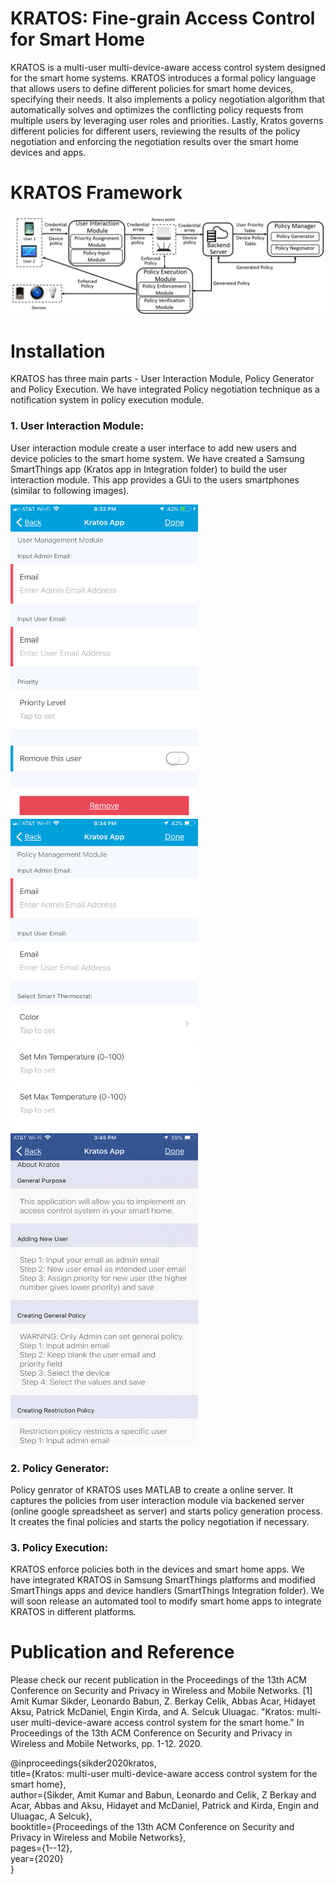 # KRATOS: Fine-grain Access Control for Smart Home
KRATOS is a multi-user multi-device-aware access control system designed for the smart home systems. KRATOS introduces a formal policy language that allows users to define different policies for smart home devices, specifying their needs. It also implements a policy negotiation algorithm that automatically solves and optimizes the conflicting policy requests from multiple users by leveraging user roles and priorities. Lastly, Kratos governs different policies for different users, reviewing the results of the policy negotiation and enforcing the negotiation results over the smart home devices and apps.

# KRATOS Framework
![alt text](https://github.com/Amitksik/KRATOS-Access-control-for-smart-home/blob/main/framework_journal.png)

# Installation
KRATOS has three main parts - User Interaction Module, Policy Generator and Policy Execution. We have integrated Policy negotiation technique as a notification system in policy execution module.

### 1. User Interaction Module:
User interaction module create a user interface to add new users and device policies to the smart home system. We have created a Samsung SmartThings app (Kratos app in Integration folder) to build the user interaction module. This app provides a GUi to the users smartphones (similar to following images).

<p float="left">
  <img src="https://github.com/Amitksik/KRATOS-Access-control-for-smart-home/blob/main/Images/usermanagement.PNG" width="300" height="500">
  <img src="https://github.com/Amitksik/KRATOS-Access-control-for-smart-home/blob/main/Images/policymanagement.PNG" width="300" height="500" /> 
  <img src="https://github.com/Amitksik/KRATOS-Access-control-for-smart-home/blob/main/Images/instruction.jpg" width="300" height="500" />
</p>


### 2. Policy Generator:
Policy genrator of KRATOS uses MATLAB to create a online server. It captures the policies from user interaction module via backened server (online google spreadsheet as server) and starts policy generation process. It creates the final policies and starts the policy negotiation if necessary.

### 3. Policy Execution:
KRATOS enforce policies both in the devices and smart home apps. We have integrated KRATOS in Samsung SmartThings platforms and modified SmartThings apps and device handlers (SmartThings Integration folder). We will soon release an automated tool to modify smart home apps to integrate KRATOS in different platforms.


# Publication and Reference
Please check our recent publication in the Proceedings of the 13th ACM Conference on Security and Privacy in Wireless and Mobile Networks.
[1] Amit Kumar Sikder, Leonardo Babun, Z. Berkay Celik, Abbas Acar, Hidayet Aksu, Patrick McDaniel, Engin Kirda, and A. Selcuk Uluagac. "Kratos: multi-user multi-device-aware access control system for the smart home." In Proceedings of the 13th ACM Conference on Security and Privacy in Wireless and Mobile Networks, pp. 1-12. 2020.

@inproceedings{sikder2020kratos,<br />
  title={Kratos: multi-user multi-device-aware access control system for the smart home},<br />
  author={Sikder, Amit Kumar and Babun, Leonardo and Celik, Z Berkay and Acar, Abbas and Aksu, Hidayet and McDaniel, Patrick and Kirda, Engin and Uluagac, A Selcuk},<br />
  booktitle={Proceedings of the 13th ACM Conference on Security and Privacy in Wireless and Mobile Networks},<br />
  pages={1--12},<br />
  year={2020}<br />
}
